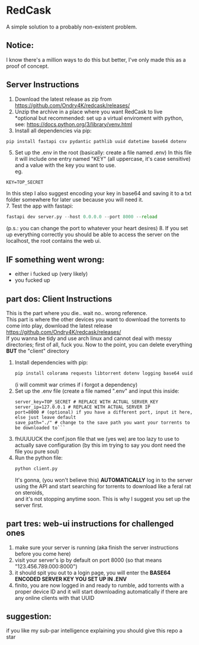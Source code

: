# RedCask  
A simple solution to a probably non-existent problem.
## Notice:  
I know there's a million ways to do this but better, I've only made this as a proof of concept.

## Server Instructions
1. Download the latest release as zip from https://github.com/Ondry4K/redcask/releases/
2. Unzip the archive in a place where you want RedCask to live  
   *optional but recommended: set up a virtual enviroment with python, see: https://docs.python.org/3/library/venv.html
3. Install all dependencies via pip:
  ```python
pip install fastapi csv pydantic pathlib uuid datetime base64 dotenv
```
5. Set up the .env in the root (basically: create a file named .env)
  In this file it will include one entry named "KEY" (all uppercase, it's case sensitive) and a value with the key you want to use.  
  eg.
```env
KEY=TOP_SECRET
```  
  In this step I also suggest encoding your key in base64 and saving it to a txt folder somewhere for later use because you will need it.  
7. Test the app with fastapi:  
   ```python
   fastapi dev server.py --host 0.0.0.0 --port 8000 --reload
   ```  
   (p.s.: you can change the port to whatever your heart desires)
8. If you set up everything correctly you should be able to access the server on the localhost, the root contains the web ui.  
  ## IF something went wrong:
  - either i fucked up (very likely)
  - you fucked up
## part dos: Client Instructions
This is the part where you die.. wait no.. wrong reference.  
This part is where the other devices you want to download the torrents to come into play, download the latest release https://github.com/Ondry4K/redcask/releases/  
If you wanna be tidy and use arch linux and cannot deal with messy directories; first of all, fuck you. Now to the point, you can delete everything **BUT** the "client" directory
1. Install dependencies with pip:  
   ```python
   pip install colorama requests libtorrent dotenv logging base64 uuid json
   ```
   (i will commit war crimes if i forgot a dependency)
3. Set up the .env file (create a file named ".env" and input this inside:
   ```env
   server_key=TOP_SECRET # REPLACE WITH ACTUAL SERVER_KEY
   server_ip=127.0.0.1 # REPLACE WITH ACTUAL SERVER IP
   port=8000 # (optional) if you have a different port, input it here, else just leave default
   save_path="./" # change to the save path you want your torrents to be downloaded to```
4. fhUUUUCK the conf.json file that we (yes we) are too lazy to use to actually save configuration (by this im trying to say you dont need the file you pure soul)
5. Run the python file:  
   ```python
   python client.py
   ```  
   It's gonna, (you won't believe this) **AUTOMATICALLY** log in to the server using the API and start searching for torrents to download like a feral rat on steroids,  
   and it's not stopping anytime soon. This is why I suggest you set up the server first.
## part tres: web-ui instructions for challenged ones
1. make sure your server is running (aka finish the server instructions before you come here)
2. visit your server's ip by default on port 8000 (so that means "123.456.789.000:8000")
3. it should spit you out to a login page, you will enter the **BASE64 ENCODED SERVER KEY YOU SET UP IN .ENV**
4. finito, you are now logged in and ready to rumble, add torrents with a proper device ID and it will start downloading automatically if there are any online clients with that UUID

## suggestion:
if you like my sub-par intelligence explaining you should give this repo a star
